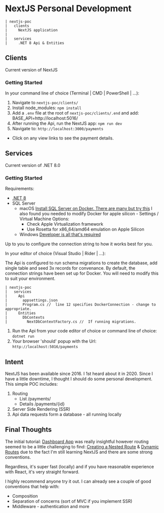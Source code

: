 # NextJS Personal Development

```
| nextjs-poc
|   clients
|     NextJS application
|
|   services
|     .NET 8 Api & Entities
```

## Clients

Current version of NextJS

### Getting Started

In your command line of choice (Terminal | CMD | PowerShell | ...):

1. Navigate to `nextjs-poc/clients/`
2. Install node_modules: `npm install`
3. Add a `.env` file at the root of `nextjs-poc/clients/.end` and add: BASE_API=http://localhost:5016/
4. After running the Api, run the NextJS app: `npm run dev`
5. Navigate to: `http://localhost:3000/payments`
  - Click on any view links to see the payment details.

## Services

Current version of .NET 8.0

### Getting Started

Requirements:

- [.NET 8](https://dotnet.microsoft.com/en-us/download/dotnet/8.0)
- SQL Server
  - macOS [Install SQL Server on Docker. There are many but try this](https://medium.com/@ugurelsevket/setting-up-sql-server-with-docker-on-macos-a-step-by-step-guide-8742c725a63e) I also found you needed to modify Docker for apple silicon - Settings / Virtual Machine Options:
    - Check Apple Virtualization framework
    - Use Rosetta for x86_64/amd64 emulation on Apple Silicon
  - Windows [Developer is all that's required](https://www.microsoft.com/en-au/sql-server/sql-server-downloads)

Up to you to configure the connection string to how it works best for you.

In your editor of choice (Visual Studio | Rider | ...):

The Api is configured to run schema migrations to create the database, add single table and seed 3x records for convenance. By default, the connection strings have been set up for Docker. You will need to modify this to suit your environment.

```
| nextjs-poc
|   services
|     Api
|       appsettings.json
|       Program.cs //  line 12 specifies DockerConnection - change to appropriate.
|     Entities
|       DbContexts
|         NextDbContextFactory.cs //  If running migrations.
```

1. Run the Api from your code editor of choice or command line of choice: `dotnet run`
2. Your browser 'should' popup with the Url: `http://localhost:5016/payments`

## Intent

NextJS has been available since 2016. I 1st heard about it in 2020. Since I have a little downtime, I thought I should do some personal development. This simple POC includes:

1. Routing 
    - List /payments/
    - Details /payments/{id}
2. Server Side Rendering (SSR)
3. Api data requests form a database - all running locally

## Final Thoughts

The initial tutorial: [Dashboard App](https://nextjs.org/learn/dashboard-app) was really insightful however routing seemed to be a little challenging to find: [Creating a Nested Route](https://nextjs.org/docs/app/getting-started/layouts-and-pages#creating-a-nested-route) & [Dynamic Routes](https://nextjs.org/docs/app/building-your-application/routing/dynamic-routes) due to the fact I'm still learning NextJS and there are some strong conventions.

Regardless, it's super fast (locally) and if you have reasonable experience with React, it's very straight forward. 

I highly recommend anyone try it out. I can already see a couple of good conventions that help with:

- Composition
- Separation of concerns (sort of MVC if you implement SSR)  
- Middleware - authentication and more